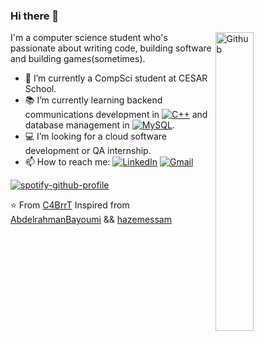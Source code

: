 ### Hi there 👋

<img width="35%" align="right" alt="Github" src="https://user-images.githubusercontent.com/48678280/88862734-4903af80-d201-11ea-968b-9c939d88a37c.gif" />

I'm a computer science student who's passionate about writing code, building software and building games(sometimes).

- 🔭 I’m currently a CompSci student at CESAR School.
- 📚 I’m currently learning backend communications development in [![C++](https://img.shields.io/badge/c++-%2300599C.svg?style=flat&logo=c%2B%2B&logoColor=white)](https://learn.microsoft.com/pt-br/cpp/cpp/?view=msvc-170) and database management in [![MySQL](https://img.shields.io/badge/mysql-%2300f.svg?style=flat&logo=mysql&logoColor=white)](https://www.mysql.com).
- 💻 I’m looking for a cloud software development or QA internship.
- 📫 How to reach me: [![LinkedIn](https://img.shields.io/badge/linkedin-%230077B5.svg?style=flat&logo=linkedin&logoColor=white)](https://www.linkedin.com/in/caio-couto-589834205/) [![Gmail](https://img.shields.io/badge/Gmail-D14836?style=flat&logo=gmail&logoColor=white)](mailto:caiobarretocouto4@gmail.com)

[![spotify-github-profile](https://spotify-github-profile.vercel.app/api/view?uid=xdzjs9j5elunwi5mavd42euo3&cover_image=true&theme=natemoo-re&show_offline=false&background_color=000000&interchange=false&bar_color=53b14f&bar_color_cover=false)](https://spotify-github-profile.vercel.app/api/view?uid=xdzjs9j5elunwi5mavd42euo3&redirect=true)

⭐️ From [C4BrrT](https://github.com/C4BrrT)
Inspired from [AbdelrahmanBayoumi](https://github.com/abdelrahmanbayoumi) && [hazemessam](https://github.com/hazemessam)
